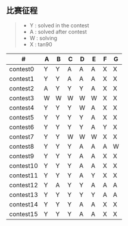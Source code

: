 ## 比赛征程
> * Y : solved in the contest
> * A : solved after contest
> * W : solving
> * X : tan90


  \# |  A  |  B  |  C  |  D  |  E  |  F  |  G  
---|---|---|---|---|---|---|---
|contest0|Y|Y|A|A|A|X|X
|contest1|Y|Y|A|A|A|X|X
|contest2|A|Y|Y|Y|A|X|X
|contest3|W|W|W|W|W|X|X
|contest4|Y|Y|Y|W|A|X|X
|contest5|Y|Y|Y|Y|A|X|X
|contest6|Y|Y|Y|Y|A|Y|X
|contest7|Y|Y|W|W|W|X|X
|contest8|Y|Y|Y|A|A|A|W
|contest9|Y|Y|Y|A|A|X|X
|contest10|Y|Y|Y|A|A|X|X
|contest11|Y|Y|Y|A|Y|X|X
|contest12|Y|A|Y|Y|A|A|A
|contest13|Y|Y|Y|Y|Y|A|A
|contest14|Y|Y|Y|A|A|X|X
|contest15|Y|Y|Y|A|A|X|X
